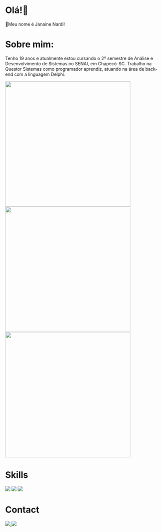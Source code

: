 # Olá!🫶
👋Meu nome é Janaine Nardi!

# Sobre mim:

Tenho 19 anos e atualmente estou cursando o 2º semestre de Análise e Desenvolvimento de Sistemas no SENAI, em Chapecó-SC.
Trabalho na Questor Sistemas como programador aprendiz, atuando na área de back-end com a linguagem Delphi.

<img src="https://github-readme-stats.vercel.app/api?username=nardijana&theme=gotham&show_icons=true&hide_border=true&count_private=true" width="400">
<img src="https://github-readme-streak-stats.herokuapp.com/?user=nardijana&theme=gotham&hide_border=true"  width="400">
<img src="https://github-readme-stats.vercel.app/api/top-langs/?username=nardijana&theme=gotham&show_icons=true&hide_border=true&layout=compact"  width="400">

 
 # Skills
<div>
 <img src="https://img.shields.io/badge/Java-ED8B00?style=for-the-badge&logo=openjdk&logoColor=white" />
 <img src="https://img.shields.io/badge/PostgreSQL-316192?style=for-the-badge&logo=postgresql&logoColor=white" />
 <img src="https://skillicons.dev/icons?i=java,kotlin,nodejs,figma&theme=light" />

 # Contact
 <a href="https://www.linkedin.com/in/janaine-nardi-9a9a972a1?utm_source=share&utm_campaign=share_via&utm_content=profile&utm_medium=android_app"/>
  <img src="https://img.shields.io/badge/LinkedIn-0077B5?style=for-the-badge&logo=linkedin&logoColor=white"/>
  </a>
 <a href="mailto:nardijanaine122@gmail.com"/>
 <img src="https://img.shields.io/badge/Gmail-D14836?style=for-the-badge&logo=gmail&logoColor=white" />
 </a>
